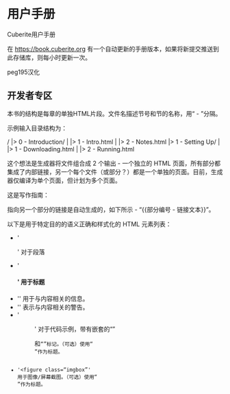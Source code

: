 用户手册
============

Cuberite用户手册

在 https://book.cuberite.org 有一个自动更新的手册版本，如果将新提交推送到此存储库，则每小时更新一次。

peg195汉化

开发者专区
----------------

本书的结构是每章的单独HTML片段。文件名描述节号和节的名称，用“ - ”分隔。

示例输入目录结构为：

/
|> 0 - Introduction/
|   |> 1 - Intro.html
|   |> 2 - Notes.html
|> 1 - Setting Up/
|   |> 1 - Downloading.html
|   |> 2 - Running.html

这个想法是生成器将文件组合成 2 个输出 - 一个独立的 HTML 页面，所有部分都集成了内部链接，另一个每个文件（或部分？）都是一个单独的页面。目前，生成器仅编译为单个页面，但计划为多个页面。

这是写作指南：

指向另一个部分的链接是自动生成的，如下所示 - “{{部分编号 - 链接文本}}”。

以下是用于特定目的的语义正确和样式化的 HTML 元素列表：

* '<p>' 对于段落
 * '<h4>' 用于标题
 * '<side class=“infobox”>' 用于与内容相关的信息。
 * '<side class=“warnbox”>' 表示与内容相关的警告。
 * '<figure class=“codebox”>' 对于代码示例，带有嵌套的“”<pre>和<code>“”标记。（可选）使用“<figcaption>”作为标题。
 * '<figure class=“imgbox”' 用于图像/屏幕截图。（可选）使用“<figcaption>”作为标题。
